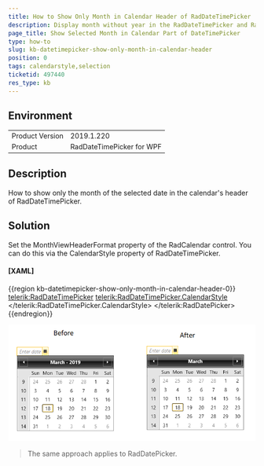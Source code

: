 ```yaml
---
title: How to Show Only Month in Calendar Header of RadDateTimePicker
description: Display month without year in the RadDateTimePicker and RadDatePicker controls
page_title: Show Selected Month in Calendar Part of DateTimePicker
type: how-to
slug: kb-datetimepicker-show-only-month-in-calendar-header
position: 0
tags: calendarstyle,selection
ticketid: 497440
res_type: kb
---
```


## Environment
<table>
	<tr>
		<td>Product Version</td>
		<td>2019.1.220</td>
	</tr>
	<tr>
		<td>Product</td>
		<td>RadDateTimePicker for WPF</td>
	</tr>
</table>

## Description

How to show only the month of the selected date in the calendar's header of RadDateTimePicker.

## Solution

Set the MonthViewHeaderFormat property of the RadCalendar control. You can do this via the CalendarStyle property of RadDateTimePicker.

#### __[XAML]__
{{region kb-datetimepicker-show-only-month-in-calendar-header-0}}
	<telerik:RadDateTimePicker>
		<telerik:RadDateTimePicker.CalendarStyle>
			<Style TargetType="telerik:RadCalendar">
				<Setter Property="MonthViewHeaderFormat" Value="MMMM" />
			</Style>
		</telerik:RadDateTimePicker.CalendarStyle>
	</telerik:RadDatePicker>
{{endregion}}

![Before and after the style](images/kb-datetimepicker-show-only-month-in-calendar-header-0.png)
	
> The same approach applies to RadDatePicker.
